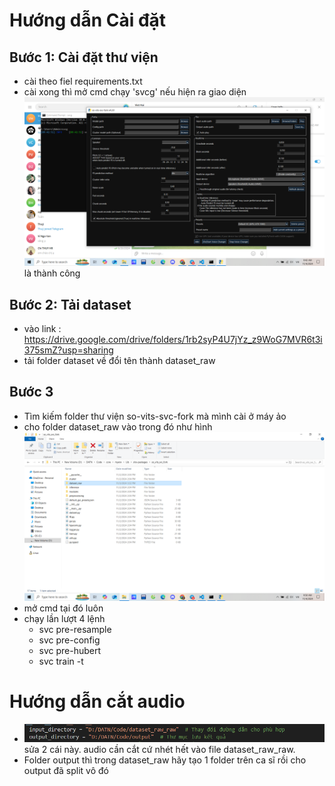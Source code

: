 # Hướng dẫn Cài đặt

## Bước 1: Cài đặt thư viện

- cài theo fiel requirements.txt
- cài xong thì mở cmd chạy 'svcg' nếu hiện ra giao diện ![alt text](image.png) là thành công

## Bước 2: Tải dataset

- vào link : https://drive.google.com/drive/folders/1rb2syP4U7jYz_z9WoG7MVR6t3i375smZ?usp=sharing
- tải folder dataset về đổi tên thành dataset_raw

## Bước 3

- Tìm kiếm folder thư viện so-vits-svc-fork mà mình cài ở máy ảo
- cho folder dataset_raw vào trong đó như hình ![alt text](image-1.png)
- mở cmd tại đó luôn
- chạy lần lượt 4 lệnh
  - svc pre-resample
  - svc pre-config
  - svc pre-hubert
  - svc train -t

# Hướng dẫn cắt audio

- ![alt text](image-4.png) sửa 2 cái này. audio cần cắt cứ nhét hết vào file dataset_raw_raw.
- Folder output thì trong dataset_raw hãy tạo 1 folder trên ca sĩ rồi cho output đã split vô đó
